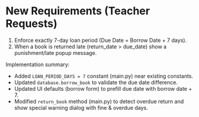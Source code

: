 # New Requirements (Teacher Requests)

1. Enforce exactly 7-day loan period (Due Date = Borrow Date + 7 days).
2. When a book is returned late (return_date > due_date) show a punishment/late popup message.

Implementation summary:
- Added `LOAN_PERIOD_DAYS = 7` constant (main.py) near existing constants.
- Updated `database.borrow_book` to validate the due date difference.
- Updated UI defaults (borrow form) to prefill due date with borrow date + 7.
- Modified `return_book` method (main.py) to detect overdue return and show special warning dialog with fine & overdue days.
